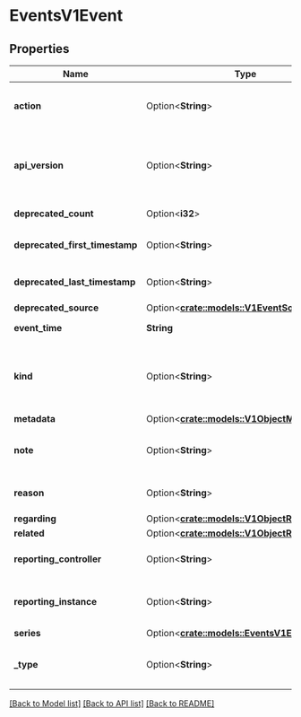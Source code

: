 # EventsV1Event

## Properties

Name | Type | Description | Notes
------------ | ------------- | ------------- | -------------
**action** | Option<**String**> | action is what action was taken/failed regarding to the regarding object. It is machine-readable. This field cannot be empty for new Events and it can have at most 128 characters. | [optional]
**api_version** | Option<**String**> | APIVersion defines the versioned schema of this representation of an object. Servers should convert recognized schemas to the latest internal value, and may reject unrecognized values. More info: https://git.k8s.io/community/contributors/devel/sig-architecture/api-conventions.md#resources | [optional]
**deprecated_count** | Option<**i32**> | deprecatedCount is the deprecated field assuring backward compatibility with core.v1 Event type. | [optional]
**deprecated_first_timestamp** | Option<**String**> | deprecatedFirstTimestamp is the deprecated field assuring backward compatibility with core.v1 Event type. | [optional]
**deprecated_last_timestamp** | Option<**String**> | deprecatedLastTimestamp is the deprecated field assuring backward compatibility with core.v1 Event type. | [optional]
**deprecated_source** | Option<[**crate::models::V1EventSource**](v1.EventSource.md)> |  | [optional]
**event_time** | **String** | eventTime is the time when this Event was first observed. It is required. | 
**kind** | Option<**String**> | Kind is a string value representing the REST resource this object represents. Servers may infer this from the endpoint the client submits requests to. Cannot be updated. In CamelCase. More info: https://git.k8s.io/community/contributors/devel/sig-architecture/api-conventions.md#types-kinds | [optional]
**metadata** | Option<[**crate::models::V1ObjectMeta**](v1.ObjectMeta.md)> |  | [optional]
**note** | Option<**String**> | note is a human-readable description of the status of this operation. Maximal length of the note is 1kB, but libraries should be prepared to handle values up to 64kB. | [optional]
**reason** | Option<**String**> | reason is why the action was taken. It is human-readable. This field cannot be empty for new Events and it can have at most 128 characters. | [optional]
**regarding** | Option<[**crate::models::V1ObjectReference**](v1.ObjectReference.md)> |  | [optional]
**related** | Option<[**crate::models::V1ObjectReference**](v1.ObjectReference.md)> |  | [optional]
**reporting_controller** | Option<**String**> | reportingController is the name of the controller that emitted this Event, e.g. `kubernetes.io/kubelet`. This field cannot be empty for new Events. | [optional]
**reporting_instance** | Option<**String**> | reportingInstance is the ID of the controller instance, e.g. `kubelet-xyzf`. This field cannot be empty for new Events and it can have at most 128 characters. | [optional]
**series** | Option<[**crate::models::EventsV1EventSeries**](events.v1.EventSeries.md)> |  | [optional]
**_type** | Option<**String**> | type is the type of this event (Normal, Warning), new types could be added in the future. It is machine-readable. This field cannot be empty for new Events. | [optional]

[[Back to Model list]](../README.md#documentation-for-models) [[Back to API list]](../README.md#documentation-for-api-endpoints) [[Back to README]](../README.md)


